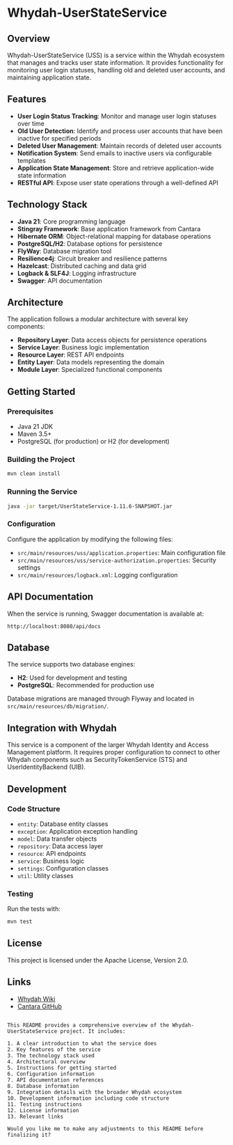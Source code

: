 # Whydah-UserStateService

## Overview
Whydah-UserStateService (USS) is a service within the Whydah ecosystem that manages and tracks user state information. It provides functionality for monitoring user login statuses, handling old and deleted user accounts, and maintaining application state.

## Features
- **User Login Status Tracking**: Monitor and manage user login statuses over time
- **Old User Detection**: Identify and process user accounts that have been inactive for specified periods
- **Deleted User Management**: Maintain records of deleted user accounts
- **Notification System**: Send emails to inactive users via configurable templates
- **Application State Management**: Store and retrieve application-wide state information
- **RESTful API**: Expose user state operations through a well-defined API

## Technology Stack
- **Java 21**: Core programming language
- **Stingray Framework**: Base application framework from Cantara
- **Hibernate ORM**: Object-relational mapping for database operations
- **PostgreSQL/H2**: Database options for persistence
- **FlyWay**: Database migration tool
- **Resilience4j**: Circuit breaker and resilience patterns
- **Hazelcast**: Distributed caching and data grid
- **Logback & SLF4J**: Logging infrastructure
- **Swagger**: API documentation

## Architecture
The application follows a modular architecture with several key components:
- **Repository Layer**: Data access objects for persistence operations
- **Service Layer**: Business logic implementation
- **Resource Layer**: REST API endpoints
- **Entity Layer**: Data models representing the domain
- **Module Layer**: Specialized functional components

## Getting Started

### Prerequisites
- Java 21 JDK
- Maven 3.5+
- PostgreSQL (for production) or H2 (for development)

### Building the Project
```bash
mvn clean install
```

### Running the Service
```bash
java -jar target/UserStateService-1.11.6-SNAPSHOT.jar
```

### Configuration
Configure the application by modifying the following files:
- `src/main/resources/uss/application.properties`: Main configuration file
- `src/main/resources/uss/service-authorization.properties`: Security settings
- `src/main/resources/logback.xml`: Logging configuration

## API Documentation
When the service is running, Swagger documentation is available at:
```
http://localhost:8080/api/docs
```

## Database
The service supports two database engines:
- **H2**: Used for development and testing
- **PostgreSQL**: Recommended for production use

Database migrations are managed through Flyway and located in `src/main/resources/db/migration/`.

## Integration with Whydah
This service is a component of the larger Whydah Identity and Access Management platform. It requires proper configuration to connect to other Whydah components such as SecurityTokenService (STS) and UserIdentityBackend (UIB).

## Development

### Code Structure
- `entity`: Database entity classes
- `exception`: Application exception handling
- `model`: Data transfer objects
- `repository`: Data access layer
- `resource`: API endpoints
- `service`: Business logic
- `settings`: Configuration classes
- `util`: Utility classes

### Testing
Run the tests with:
```bash
mvn test
```

## License
This project is licensed under the Apache License, Version 2.0.

## Links
- [Whydah Wiki](https://wiki.cantara.no/display/iam/Whydah-UserStateService)
- [Cantara GitHub](https://github.com/cantara)
```

This README provides a comprehensive overview of the Whydah-UserStateService project. It includes:

1. A clear introduction to what the service does
2. Key features of the service
3. The technology stack used
4. Architectural overview
5. Instructions for getting started
6. Configuration information
7. API documentation references
8. Database information
9. Integration details with the broader Whydah ecosystem
10. Development information including code structure
11. Testing instructions
12. License information
13. Relevant links

Would you like me to make any adjustments to this README before finalizing it?